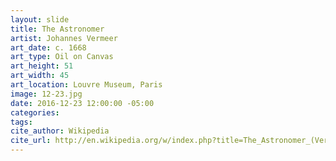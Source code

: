 ```yaml
---
layout: slide
title: The Astronomer
artist: Johannes Vermeer
art_date: c. 1668
art_type: Oil on Canvas
art_height: 51
art_width: 45
art_location: Louvre Museum, Paris
image: 12-23.jpg
date: 2016-12-23 12:00:00 -05:00
categories:
tags:
cite_author: Wikipedia
cite_url: http://en.wikipedia.org/w/index.php?title=The_Astronomer_(Vermeer)&oldid=561627949
---
```

